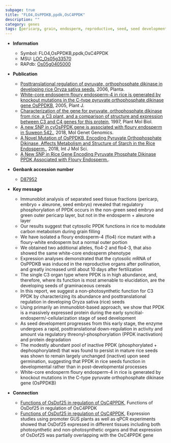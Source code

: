 ```yaml
---
subpage: true
title: "FLO4,OsPPDKB,ppdk,OsC4PPDK"
description: ""
category: genes
tags: [pericarp, grain, endosperm, reproductive, seed, seed development, grain filling, seed germination]
---
```


* **Information**  
    + Symbol: FLO4,OsPPDKB,ppdk,OsC4PPDK  
    + MSU: [LOC_Os05g33570](http://rice.plantbiology.msu.edu/cgi-bin/ORF_infopage.cgi?orf=LOC_Os05g33570)  
    + RAPdb: [Os05g0405000](http://rapdb.dna.affrc.go.jp/viewer/gbrowse_details/irgsp1?name=Os05g0405000)  

* **Publication**  
    + [Posttranslational regulation of pyruvate, orthophosphate dikinase in developing rice Oryza sativa seeds](http://www.ncbi.nlm.nih.gov/pubmed?term=Posttranslational+regulation+of+pyruvate,+orthophosphate+dikinase+in+developing+rice+Oryza+sativa+seeds%5BTitle%5D), 2006, Planta.
    + [White-core endosperm floury endosperm-4 in rice is generated by knockout mutations in the C-type pyruvate orthophosphate dikinase gene OsPPDKB](http://www.ncbi.nlm.nih.gov/pubmed?term=White-core+endosperm+floury+endosperm-4+in+rice+is+generated+by+knockout+mutations+in+the+C-type+pyruvate+orthophosphate+dikinase+gene+OsPPDKB%5BTitle%5D), 2005, Plant J.
    + [Characterization of the gene for pyruvate, orthophosphate dikinase from rice, a C3 plant, and a comparison of structure and expression between C3 and C4 genes for this protein](http://www.ncbi.nlm.nih.gov/pubmed?term=Characterization+of+the+gene+for+pyruvate,+orthophosphate+dikinase+from+rice,+a+C3+plant,+and+a+comparison+of+structure+and+expression+between+C3+and+C4+genes+for+this+protein%5BTitle%5D), 1997, Plant Mol Biol.
    + [A new SNP in cyOsPPDK gene is associated with floury endosperm in Suweon 542.](http://www.ncbi.nlm.nih.gov/pubmed?term=A+new+SNP+in+cyOsPPDK+gene+is+associated+with+floury+endosperm+in+Suweon+542.%5BTitle%5D), 2018, Mol Genet Genomics.
    + [A Novel Mutation of OsPPDKB, Encoding Pyruvate Orthophosphate Dikinase, Affects Metabolism and Structure of Starch in the Rice Endosperm.](http://www.ncbi.nlm.nih.gov/pubmed?term=A+Novel+Mutation+of+OsPPDKB,+Encoding+Pyruvate+Orthophosphate+Dikinase,+Affects+Metabolism+and+Structure+of+Starch+in+the+Rice+Endosperm.%5BTitle%5D), 2018, Int J Mol Sci.
    + [A New SNP in Rice Gene Encoding Pyruvate Phosphate Dikinase PPDK Associated with Floury Endosperm.](Basel).

* **Genbank accession number**  
    + [D87952](http://www.ncbi.nlm.nih.gov/nuccore/D87952)

* **Key message**  
    + Immunoblot analysis of separated seed tissue fractions (pericarp, embryo + aleurone, seed embryo) revealed that regulatory phosphorylation of PPDK occurs in the non-green seed embryo and green outer pericarp layer, but not in the endosperm + aleurone layer
    + Our results suggest that cytosolic PPDK functions in rice to modulate carbon metabolism during grain filling
    + We have isolated a floury endosperm-4 (flo4) rice mutant with a floury-white endosperm but a normal outer portion
    + We obtained two additional alleles, flo4-2 and flo4-3, that also showed the same white-core endosperm phenotype
    + Expression analyses demonstrated that the cytosolic mRNA of OsPPDKB was induced in the reproductive organs after pollination, and greatly increased until about 10 days after fertilization
    + The single C3 organ type where PPDK is in high abundance, and, therefore, where its function is most amenable to elucidation, are the developing seeds of graminaceous cereals
    + In this report, we suggest a non-photosynthetic function for C3 PPDK by characterizing its abundance and posttranslational regulation in developing Oryza sativa (rice) seeds
    + Using primarily an immunoblot-based approach, we show that PPDK is a massively expressed protein during the early syncitial-endosperm/-cellularization stage of seed development
    + As seed development progresses from this early stage, the enzyme undergoes a rapid, posttranslational down-regulation in activity and amount via regulatory threonyl-phosphorylation (PPDK inactivation) and protein degradation
    + The modestly abundant pool of inactive PPDK (phosphorylated + dephosphorylated) that was found to persist in mature rice seeds was shown to remain largely unchanged (inactive) upon seed germination, suggesting that PPDK in rice seeds function in developmental rather than in post-developmental processes
    + White-core endosperm floury endosperm-4 in rice is generated by knockout mutations in the C-type pyruvate orthophosphate dikinase gene (OsPPDKB)

* **Connection**  
    + [Functions of OsDof25 in regulation of OsC4PPDK](http://www.ncbi.nlm.nih.gov/pubmed?term=Functions+of+OsDof25+in+regulation+of+OsC4PPDK%5BTitle%5D), Functions of OsDof25 in regulation of OsC4PPDK
    + [Functions of OsDof25 in regulation of OsC4PPDK](http://www.ncbi.nlm.nih.gov/pubmed?term=Functions+of+OsDof25+in+regulation+of+OsC4PPDK%5BTitle%5D), Expression studies using promoter GUS plants as well as qPCR experiments showed that OsDof25 expressed in different tissues including both photosynthetic and non-photosynthetic organs and that expression of OsDof25 was partially overlapping with the OsC4PPDK gene



